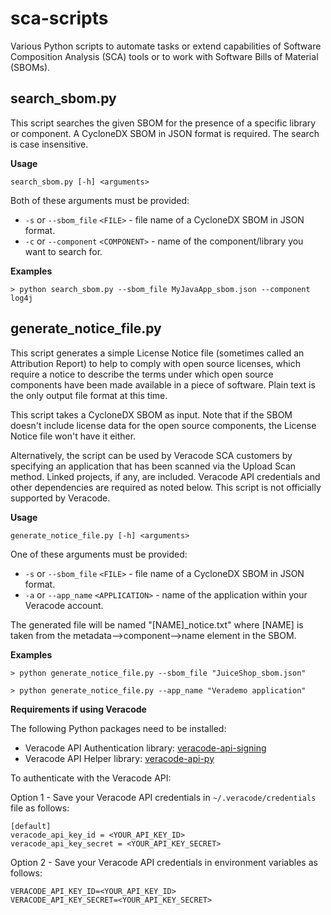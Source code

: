 # sca-scripts
Various Python scripts to automate tasks or extend capabilities of Software Composition Analysis (SCA) tools or to work with Software Bills of Material (SBOMs).

## search_sbom.py ##
This script searches the given SBOM for the presence of a specific library or component. A CycloneDX SBOM in JSON format is required. The search is case insensitive.

**Usage**

`search_sbom.py [-h] <arguments>`

Both of these arguments must be provided:
* `-s` or `--sbom_file` `<FILE>` - file name of a CycloneDX SBOM in JSON format.
* `-c` or `--component` `<COMPONENT>` - name of the component/library you want to search for.

**Examples**
```
> python search_sbom.py --sbom_file MyJavaApp_sbom.json --component log4j
```

## generate_notice_file.py ##
This script generates a simple License Notice file (sometimes called an Attribution Report) to help to comply with open source licenses, which require a notice to describe the terms under which open source components have been made available in a piece of software. Plain text is the only output file format at this time.

This script takes a CycloneDX SBOM as input. Note that if the SBOM doesn't include license data for the open source components, the License Notice file won't have it either.

Alternatively, the script can be used by Veracode SCA customers by specifying an application that has been scanned via the Upload Scan method. Linked projects, if any, are included. Veracode API credentials and other dependencies are required as noted below. This script is not officially supported by Veracode.

**Usage**

`generate_notice_file.py [-h] <arguments>`

One of these arguments must be provided:
* `-s` or `--sbom_file` `<FILE>` - file name of a CycloneDX SBOM in JSON format.
* `-a` or `--app_name` `<APPLICATION>` - name of the application within your Veracode account.

The generated file will be named "[NAME]_notice.txt" where [NAME] is taken from the metadata--\>component--\>name element in the SBOM.

**Examples**
```
> python generate_notice_file.py --sbom_file "JuiceShop_sbom.json"
```
```
> python generate_notice_file.py --app_name "Verademo application"
```

**Requirements if using Veracode**

The following Python packages need to be installed:

* Veracode API Authentication library: [veracode-api-signing](https://pypi.org/project/veracode-api-signing/)
* Veracode API Helper library:  [veracode-api-py](https://pypi.org/project/veracode-api-py/)

To authenticate with the Veracode API:

Option 1 - Save your Veracode API credentials in `~/.veracode/credentials` file as follows:

    [default]
    veracode_api_key_id = <YOUR_API_KEY_ID>
    veracode_api_key_secret = <YOUR_API_KEY_SECRET>

Option 2 - Save your Veracode API credentials in environment variables as follows:

    VERACODE_API_KEY_ID=<YOUR_API_KEY_ID>
    VERACODE_API_KEY_SECRET=<YOUR_API_KEY_SECRET>

